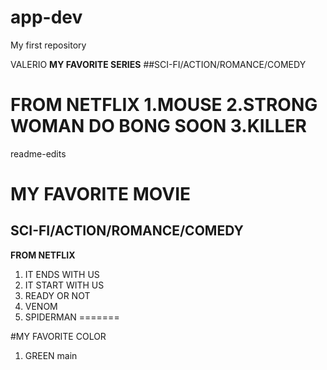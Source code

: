 # app-dev
My first repository

VALERIO
**MY FAVORITE SERIES**
##SCI-FI/ACTION/ROMANCE/COMEDY

**FROM NETFLIX**
1.MOUSE
2.STRONG WOMAN DO BONG SOON
3.KILLER
=======
readme-edits
# MY FAVORITE MOVIE
## SCI-FI/ACTION/ROMANCE/COMEDY


**FROM NETFLIX**
1. IT ENDS WITH US
2. IT START WITH US
3. READY OR NOT
4. VENOM
5. SPIDERMAN
=======

#MY FAVORITE COLOR
1. GREEN
 main

